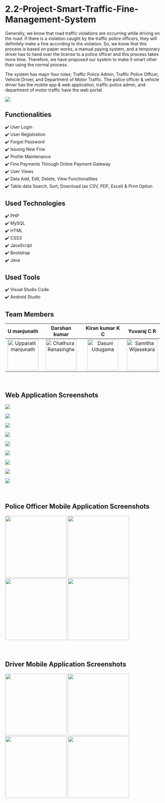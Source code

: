 # 2.2-Project-Smart-Traffic-Fine-Management-System

Generally, we know that road traffic violations are occurring while driving on the road. If there is a violation caught by the traffic police officers, they will definitely make a fine according to the violation. So, we know that this process is based on paper works, a manual paying system, and a temporary driver has to hand over the license to a police officer and this process takes more time. Therefore, we have proposed our system to make it smart other than using the normal process. 

The system has major four roles; Traffic Police Admin, Traffic Police Officer, Vehicle Driver, and Department of Motor Traffic. The police officer & vehicle driver has the mobile app & web application, traffic police admin, and department of motor traffic have the web portal.<br>

<img src="screenshots/System Diagram.jpg"><br>

## Functionalities
✔️ User Login<br>
✔️ User Registration<br>
✔️ Forgot Password<br>
✔️ Issuing New Fine<br>
✔️ Profile Maintenance<br>
✔️ Fine Payments Through Online Payment Gateway<br>
✔️ User Views<br>
✔️ Data Add, Edit, Delete, View Functionalities<br>
✔️ Table data Search, Sort, Download (as CSV, PDF, Excel) & Print Option<br>

## Used Technologies
✔️ PHP<br>
✔️ MySQL<br>
✔️ HTML<br>
✔️ CSS3<br>
✔️ JavaScript<br>
✔️ Bootstrap<br>
✔️ Java<br>

## Used Tools
✔️ Visual Studio Code<br>
✔️ Android Studio<br>

## Team Members
| U manjunath  |    Darshan kumar    | Kiran kumar K C  |    Yuvaraj C R    |
| -------------    | ------------- | -------------    | ------------- |
| <div align="center"><a href="https://github.com/Manjunath1063"><img src="file:///C:/Users/LENOVO/OneDrive/Pictures/ME%20MJ/IMG_20230710_163254602.jpg" width="100" alt="Upparalli manjunath"></a></div>     | <div align="center"><a href="https://github.com/chathuralalinda"><img src="https://i.postimg.cc/SRvTGQvr/chathura.png" width="100" alt="Chathura Ranasinghe"></a></div>  | <div align="center"><a href="https://github.com/DasuniMaheshika"><img src="https://i.postimg.cc/1tJss683/dasuni.png" width="100" alt="Dasuni Udugama"></a></div>     | <div align="center"><a href="https://github.com/samithawijesekara"><img src="https://avatars.githubusercontent.com/u/52972807?v=4" width="100" alt="Samitha Wijesekara"></a></div>  |
<br>


## Web Application Screenshots

<img src="screenshots/2.JPG"><br>

<img src="screenshots/3.JPG"><br>

<img src="screenshots/4.JPG"><br>

<img src="screenshots/5.JPG"><br>

<img src="screenshots/6.JPG"><br>

<img src="screenshots/7.JPG"><br>

<img src="screenshots/8.JPG"><br>

<img src="screenshots/9.JPG"><br>

<img src="screenshots/10.JPG"><br><br><br>

## Police Officer Mobile Application Screenshots

<img src="screenshots/mp1.jpg" width="200" height="auto"> <img src="screenshots/mp2.jpg" width="200" height="auto"> <img src="screenshots/mp3.jpg" width="200" height="auto"> <img src="screenshots/mp4.jpg" width="200" height="auto"><br><br><br>

## Driver Mobile Application Screenshots

<img src="screenshots/md1.jpg" width="200" height="auto"> <img src="screenshots/md2.jpg" width="200" height="auto"> <img src="screenshots/md3.jpg" width="200" height="auto"> <img src="screenshots/mp4.jpg" width="200" height="auto"><br><br><br>
